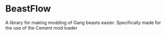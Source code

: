 # BeastFlow
A library for making modding of Gang beasts easier. Specifically made for the use of the Cement mod loader
